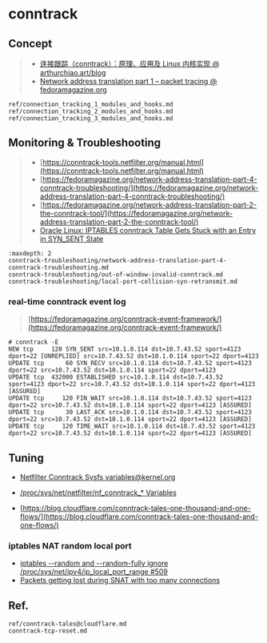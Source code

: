 # conntrack

## Concept

> - [连接跟踪（conntrack）：原理、应用及 Linux 内核实现 @ arthurchiao.art/blog](https://arthurchiao.art/blog/conntrack-design-and-implementation-zh/#5-%E9%85%8D%E7%BD%AE%E5%92%8C%E7%9B%91%E6%8E%A7)
> - [Network address translation part 1 – packet tracing @ fedoramagazine.org](https://fedoramagazine.org/network-address-translation-part-1-packet-tracing/)


```{toctree}
ref/connection_tracking_1_modules_and_hooks.md
ref/connection_tracking_2_modules_and_hooks.md
ref/connection_tracking_3_modules_and_hooks.md
```

## Monitoring & Troubleshooting
> - [https://conntrack-tools.netfilter.org/manual.html](https://conntrack-tools.netfilter.org/manual.html)
> - [https://fedoramagazine.org/network-address-translation-part-4-conntrack-troubleshooting/](https://fedoramagazine.org/network-address-translation-part-4-conntrack-troubleshooting/)
> - [https://fedoramagazine.org/network-address-translation-part-2-the-conntrack-tool/](https://fedoramagazine.org/network-address-translation-part-2-the-conntrack-tool/)
> - [Oracle Linux: IPTABLES conntrack Table Gets Stuck with an Entry in SYN_SENT State](https://support.oracle.com/knowledge/Oracle%20Linux%20and%20Virtualization/2870462_1.html)


```{toctree}
:maxdepth: 2
conntrack-troubleshooting/network-address-translation-part-4-conntrack-troubleshooting.md
conntrack-troubleshooting/out-of-window-invalid-conntrack.md
conntrack-troubleshooting/local-port-collision-syn-retransmit.md
```


### real-time conntrack event log

> [https://fedoramagazine.org/conntrack-event-framework/](https://fedoramagazine.org/conntrack-event-framework/)

```
# conntrack -E
NEW tcp     120 SYN_SENT src=10.1.0.114 dst=10.7.43.52 sport=4123 dport=22 [UNREPLIED] src=10.7.43.52 dst=10.1.0.114 sport=22 dport=4123
UPDATE tcp      60 SYN_RECV src=10.1.0.114 dst=10.7.43.52 sport=4123 dport=22 src=10.7.43.52 dst=10.1.0.114 sport=22 dport=4123
UPDATE tcp  432000 ESTABLISHED src=10.1.0.114 dst=10.7.43.52 sport=4123 dport=22 src=10.7.43.52 dst=10.1.0.114 sport=22 dport=4123 [ASSURED]
UPDATE tcp     120 FIN_WAIT src=10.1.0.114 dst=10.7.43.52 sport=4123 dport=22 src=10.7.43.52 dst=10.1.0.114 sport=22 dport=4123 [ASSURED]
UPDATE tcp      30 LAST_ACK src=10.1.0.114 dst=10.7.43.52 sport=4123 dport=22 src=10.7.43.52 dst=10.1.0.114 sport=22 dport=4123 [ASSURED]
UPDATE tcp     120 TIME_WAIT src=10.1.0.114 dst=10.7.43.52 sport=4123 dport=22 src=10.7.43.52 dst=10.1.0.114 sport=22 dport=4123 [ASSURED]
```


## Tuning

- [Netfilter Conntrack Sysfs variables@kernel.org](https://www.kernel.org/doc/html/latest/networking/nf_conntrack-sysctl.html)
- [/proc/sys/net/netfilter/nf_conntrack_* Variables](https://www.kernel.org/doc/Documentation/networking/nf_conntrack-sysctl.txt)

- [https://blog.cloudflare.com/conntrack-tales-one-thousand-and-one-flows/](https://blog.cloudflare.com/conntrack-tales-one-thousand-and-one-flows/)

### iptables NAT random local port

- [iptables --random and --random-fully ignore /proc/sys/net/ipv4/ip_local_port_range #509](https://github.com/aws/amazon-vpc-cni-k8s/issues/509)
- [Packets getting lost during SNAT with too many connections](https://opendev.org/openstack/neutron/commit/ce628a123769f93fc0c1b2edbe20ec5325aab0f6)



## Ref.

```{toctree}
ref/conntrack-tales@cloudflare.md
conntrack-tcp-reset.md
```
